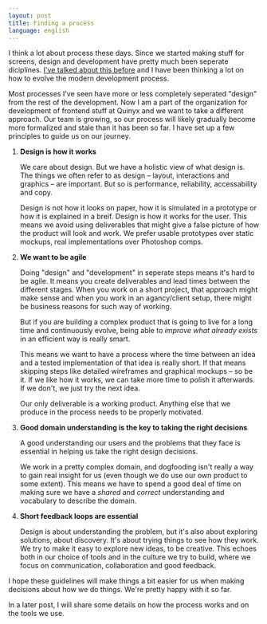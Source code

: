 ```yaml
---
layout: post
title: Finding a process
language: english
---
```


I think a lot about process these days. Since we started making stuff for screens, design and development have pretty much been seperate diciplines. [I've talked about this before](http://eldh.co/who-is-a-designer) and I have been thinking a lot on how to evolve the modern development process.

Most processes I've seen have more or less completely seperated "design" from the rest of the development. Now I am a part of the organization for development of frontend stuff at Quinyx and we want to take a different approach. Our team is growing, so our process will likely gradually become more formalized and stale than it has been so far. I have set up a few principles to guide us on our journey.

1. **Design is how it works**

	We care about design. But we have a holistic view of what design is. The things we often refer to as design – layout, interactions and graphics – are important. But so is performance, reliability, accessability and copy. 

	Design is not how it looks on paper, how it is simulated in a prototype or how it is explained in a breif. Design is how it works for the user. This means we avoid using deliverables that might give a false picture of how the product will look and work. We prefer usable prototypes over static mockups, real implementations over Photoshop comps.

2. **We want to be agile**

	Doing "design" and "development" in seperate steps means it's hard to be agile. It means you create deliverables and lead times between the different stages. When you work on a short project, that approach might make sense and when you work in an agancy/client setup, there might be business reasons for such way of working. 

	But if you are building a complex product that is going to live for a long time and continuously evolve, being able to *improve what already exists* in an efficient way is really smart.

	This means we want to have a process where the time between an idea and a tested implementation of that idea is really short. If that means skipping steps like detailed wireframes and graphical mockups – so be it. If we like how it works, we can take more time to polish it afterwards. If we don't, we just try the next idea.

	Our only deliverable is a working product. Anything else that we produce in the process needs to be properly motivated.

3. **Good domain understanding is the key to taking the right decisions**

	A good understanding our users and the problems that they face is essential in helping us take the right design decisions.

	We work in a pretty complex domain, and dogfooding isn't really a way to gain real insight for us (even though we do use our own product to some extent). This means we have to spend a good deal of time on making sure we have a *shared* and *correct* understanding and vocabulary to describe the domain. 

4. **Short feedback loops are essential**
	
	Design is about understanding the problem, but it's also about exploring solutions, about discovery. It's about trying things to see how they work. We try to make it easy to explore new ideas, to be creative. This echoes both in our choice of tools and in the culture we try to build, where we focus on communication, collaboration and good feedback. 

I hope these guidelines will make things a bit easier for us when making decisions about how we do things. We're pretty happy with it so far.

In a later post, I will share some details on how the process works and on the tools we use.
